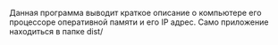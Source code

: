 Данная программа выводит краткое описание о компьютере его процессоре оперативной памяти и его IP адрес. Само приложение находиться в папке dist/
